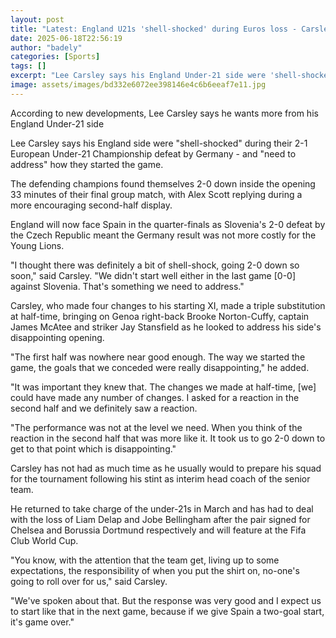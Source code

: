 ```yaml
---
layout: post
title: "Latest: England U21s 'shell-shocked' during Euros loss - Carsley"
date: 2025-06-18T22:56:19
author: "badely"
categories: [Sports]
tags: []
excerpt: "Lee Carsley says his England Under-21 side were 'shell-shocked' during their 2-1 Euros defeat by Germany."
image: assets/images/bd332e6072ee398146e4c6b6eeaf7e11.jpg
---
```


According to new developments, Lee Carsley says he wants more from his England Under-21 side

Lee Carsley says his England side were "shell-shocked" during their 2-1 European Under-21 Championship defeat by Germany - and "need to address" how they started the game.

The defending champions found themselves 2-0 down inside the opening 33 minutes of their final group match, with Alex Scott replying during a more encouraging second-half display.

England will now face Spain in the quarter-finals as Slovenia's 2-0 defeat by the Czech Republic meant the Germany result was not more costly for the Young Lions.

"I thought there was definitely a bit of shell-shock, going 2-0 down so soon," said Carsley. "We didn't start well either in the last game [0-0] against Slovenia. That's something we need to address."

Carsley, who made four changes to his starting XI, made a triple substitution at half-time, bringing on Genoa right-back Brooke Norton-Cuffy, captain James McAtee and striker Jay Stansfield as he looked to address his side's disappointing opening.

"The first half was nowhere near good enough. The way we started the game, the goals that we conceded were really disappointing," he added.

"It was important they knew that. The changes we made at half-time, [we] could have made any number of changes. I asked for a reaction in the second half and we definitely saw a reaction.

"The performance was not at the level we need. When you think of the reaction in the second half that was more like it. It took us to go 2-0 down to get to that point which is disappointing."

Carsley has not had as much time as he usually would to prepare his squad for the tournament following his stint as interim head coach of the senior team.

He returned to take charge of the under-21s in March and has had to deal with the loss of Liam Delap and Jobe Bellingham after the pair signed for Chelsea and Borussia Dortmund respectively and will feature at the Fifa Club World Cup.

"You know, with the attention that the team get, living up to some expectations, the responsibility of when you put the shirt on, no-one's going to roll over for us," said Carsley.

"We've spoken about that. But the response was very good and I expect us to start like that in the next game, because if we give Spain a two-goal start, it's game over."

